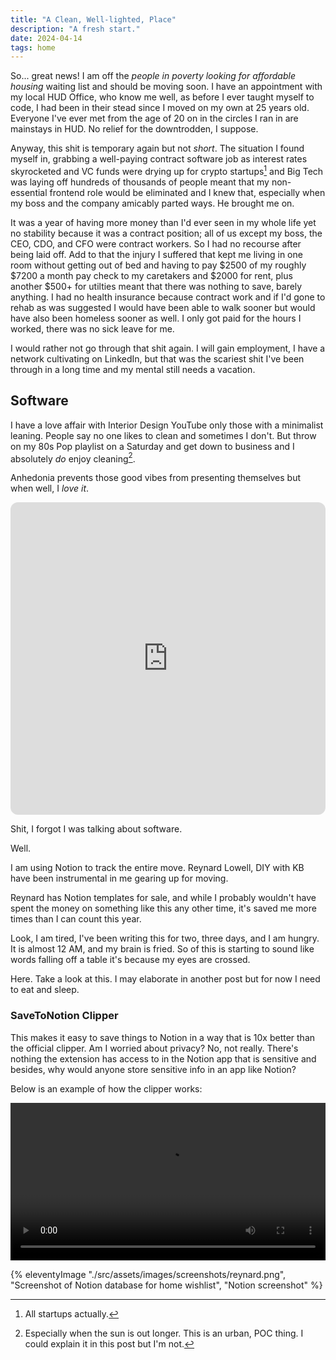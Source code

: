 ```yaml
---
title: "A Clean, Well-lighted, Place"
description: "A fresh start."
date: 2024-04-14
tags: home
---
```


So... great news! I am off the *people in poverty looking for affordable housing* waiting list and should be moving soon. I have an appointment with my local HUD Office, who know me well, as before I ever taught myself to code, I had been in their stead since I moved on my own at 25 years old. Everyone I've ever met from the age of 20 on in the circles I ran in are mainstays in HUD. No relief for the downtrodden, I suppose.

Anyway, this shit is temporary again but not *short*. The situation I found myself in, grabbing a well-paying contract software job as interest rates skyrocketed and VC funds were drying up for crypto startups[^1] and Big Tech was laying off hundreds of thousands of people meant that my non-essential frontend role would be eliminated and I knew that, especially when my boss and the company amicably parted ways. He brought me on.

It was a year of having more money than I'd ever seen in my whole life yet no stability because it was a contract position; all of us except my boss, the CEO, CDO, and CFO were contract workers. So I had no recourse after being laid off. Add to that the injury I suffered that kept me living in one room without getting out of bed and having to pay $2500 of my roughly $7200 a month pay check to my caretakers and $2000 for rent, plus another $500+ for utilties meant that there was nothing to save, barely anything. I had no health insurance because contract work and if I'd gone to rehab as was suggested I would have been able to walk sooner but would have also been homeless sooner as well. I only got paid for the hours I worked, there was no sick leave for me.

I would rather not go through that shit again. I will gain employment, I have a network cultivating on LinkedIn, but that was the scariest shit I've been through in a long time and my mental still needs a vacation.

## Software

I have a love affair with Interior Design YouTube only those with a minimalist leaning. People say no one likes to clean and sometimes I don't. But throw on my 80s Pop playlist on a Saturday and get down to business and I absolutely *do* enjoy cleaning[^2].

Anhedonia prevents those good vibes from presenting themselves but when well, I *love it*.

<iframe style="border-radius:12px" src="https://open.spotify.com/embed/playlist/4JbUpg3dBunDiumfoHOuei?utm_source=generator" width="100%" height="500" frameBorder="0" allowfullscreen="" allow="autoplay; clipboard-write; encrypted-media; fullscreen; picture-in-picture" loading="lazy"></iframe>

Shit, I forgot I was talking about software.

Well.

I am using Notion to track the entire move. Reynard Lowell, DIY with KB have been instrumental in me gearing up for moving. 

Reynard has Notion templates for sale, and while I probably wouldn't have spent the money on something like this any other time, it's saved me more times than I can count this year.

Look, I am tired, I've been writing this for two, three days, and I am hungry. It is almost 12 AM, and my brain is fried. So of this is starting to sound like words falling off a table it's because my eyes are crossed.

Here. Take a look at this. I may elaborate in another post but for now I need to eat and sleep.

### SaveToNotion Clipper

This makes it easy to save things to Notion in a way that is 10x better than the official clipper. Am I worried about privacy? No, not really. There's nothing the extension has access to in the Notion app that is sensitive and besides, why would anyone store sensitive info in an app like Notion?

Below is an example of how the clipper works:

<video controls width="100%">
  <source src="https://res.cloudinary.com/diajberzp/video/upload/v1713131613/notion-reynard_rupymu.mp4" type="video/mp4" />
</video>


{% eleventyImage "./src/assets/images/screenshots/reynard.png", "Screenshot of Notion database for home wishlist", "Notion screenshot" %}


[^1]: All startups actually.
[^2]: Especially when the sun is out longer. This is an urban, POC thing. I could explain it in this post but I'm not.